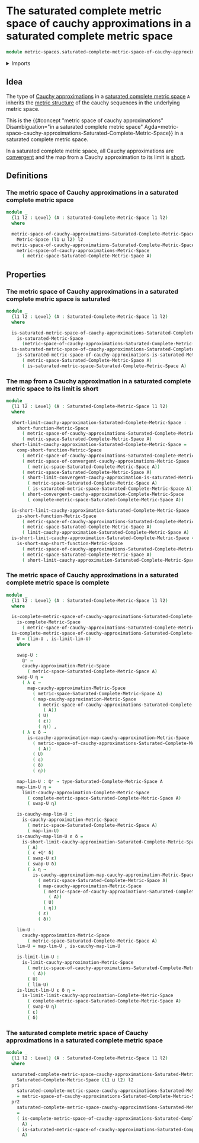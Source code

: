 # The saturated complete metric space of cauchy approximations in a saturated complete metric space

```agda
module metric-spaces.saturated-complete-metric-space-of-cauchy-approximations-in-a-saturated-complete-metric-space where
```

<details><summary>Imports</summary>

```agda
open import elementary-number-theory.positive-rational-numbers

open import foundation.dependent-pair-types
open import foundation.function-types
open import foundation.universe-levels

open import metric-spaces.cauchy-approximations-metric-spaces
open import metric-spaces.complete-metric-spaces
open import metric-spaces.convergent-cauchy-approximations-metric-spaces
open import metric-spaces.dependent-products-metric-spaces
open import metric-spaces.metric-space-of-cauchy-approximations-in-a-complete-metric-space
open import metric-spaces.metric-space-of-cauchy-approximations-in-a-metric-space
open import metric-spaces.metric-space-of-convergent-cauchy-approximations-in-a-metric-space
open import metric-spaces.metric-spaces
open import metric-spaces.saturated-complete-metric-spaces
open import metric-spaces.saturated-metric-spaces
open import metric-spaces.short-functions-metric-spaces
open import metric-spaces.subspaces-metric-spaces
```

</details>

## Idea

The type of
[Cauchy approximations](metric-spaces.cauchy-approximations-metric-spaces.md) in
a
[saturated complete metric space](metric-spaces.saturated-complete-metric-spaces.md)
`A` inherits the
[metric structure](metric-spaces.metric-space-of-cauchy-approximations-in-a-metric-space.md)
of the cauchy sequences in the underlying metric space.

This is the
{{#concept "metric space of cauchy approximations" Disambiguation="in a saturated complete metric space" Agda=metric-space-cauchy-approximations-Saturated-Complete-Metric-Space}}
in a saturated complete metric space.

In a saturated complete metric space, all Cauchy approximations are
[convergent](metric-spaces.convergent-cauchy-approximations-metric-spaces.md)
and the map from a Cauchy approximation to its limit is
[short](metric-spaces.short-functions-metric-spaces.md).

## Definitions

### The metric space of Cauchy approximations in a saturated complete metric space

```agda
module _
  {l1 l2 : Level} (A : Saturated-Complete-Metric-Space l1 l2)
  where

  metric-space-of-cauchy-approximations-Saturated-Complete-Metric-Space :
    Metric-Space (l1 ⊔ l2) l2
  metric-space-of-cauchy-approximations-Saturated-Complete-Metric-Space =
    metric-space-of-cauchy-approximations-Metric-Space
      ( metric-space-Saturated-Complete-Metric-Space A)
```

## Properties

### The metric space of Cauchy approximations in a saturated complete metric space is saturated

```agda
module _
  {l1 l2 : Level} (A : Saturated-Complete-Metric-Space l1 l2)
  where

  is-saturated-metric-space-of-cauchy-approximations-Saturated-Complete-Metric-Space :
    is-saturated-Metric-Space
      (metric-space-of-cauchy-approximations-Saturated-Complete-Metric-Space A)
  is-saturated-metric-space-of-cauchy-approximations-Saturated-Complete-Metric-Space =
    is-saturated-metric-space-of-cauchy-approximations-is-saturated-Metric-Space
      ( metric-space-Saturated-Complete-Metric-Space A)
      ( is-saturated-metric-space-Saturated-Complete-Metric-Space A)
```

### The map from a Cauchy approximation in a saturated complete metric space to its limit is short

```agda
module _
  {l1 l2 : Level} (A : Saturated-Complete-Metric-Space l1 l2)
  where

  short-limit-cauchy-approximation-Saturated-Complete-Metric-Space :
    short-function-Metric-Space
      ( metric-space-of-cauchy-approximations-Saturated-Complete-Metric-Space A)
      ( metric-space-Saturated-Complete-Metric-Space A)
  short-limit-cauchy-approximation-Saturated-Complete-Metric-Space =
    comp-short-function-Metric-Space
      ( metric-space-of-cauchy-approximations-Saturated-Complete-Metric-Space A)
      ( metric-space-of-convergent-cauchy-approximations-Metric-Space
        ( metric-space-Saturated-Complete-Metric-Space A))
      ( metric-space-Saturated-Complete-Metric-Space A)
      ( short-limit-convergent-cauchy-approximation-is-saturated-Metric-Space
        ( metric-space-Saturated-Complete-Metric-Space A)
        ( is-saturated-metric-space-Saturated-Complete-Metric-Space A))
      ( short-convergent-cauchy-approximation-Complete-Metric-Space
        ( complete-metric-space-Saturated-Complete-Metric-Space A))

  is-short-limit-cauchy-approximation-Saturated-Complete-Metric-Space :
    is-short-function-Metric-Space
      ( metric-space-of-cauchy-approximations-Saturated-Complete-Metric-Space A)
      ( metric-space-Saturated-Complete-Metric-Space A)
      ( limit-cauchy-approximation-Saturated-Complete-Metric-Space A)
  is-short-limit-cauchy-approximation-Saturated-Complete-Metric-Space =
    is-short-map-short-function-Metric-Space
      ( metric-space-of-cauchy-approximations-Saturated-Complete-Metric-Space A)
      ( metric-space-Saturated-Complete-Metric-Space A)
      ( short-limit-cauchy-approximation-Saturated-Complete-Metric-Space)
```

### The metric space of Cauchy approximations in a saturated complete metric space is complete

```agda
module _
  {l1 l2 : Level} (A : Saturated-Complete-Metric-Space l1 l2)
  where

  is-complete-metric-space-of-cauchy-approximations-Saturated-Complete-Metric-Space :
    is-complete-Metric-Space
      ( metric-space-of-cauchy-approximations-Saturated-Complete-Metric-Space A)
  is-complete-metric-space-of-cauchy-approximations-Saturated-Complete-Metric-Space
    U = (lim-U , is-limit-lim-U)
    where

    swap-U :
      ℚ⁺ →
      cauchy-approximation-Metric-Space
        ( metric-space-Saturated-Complete-Metric-Space A)
    swap-U η =
      ( λ ε →
        map-cauchy-approximation-Metric-Space
          ( metric-space-Saturated-Complete-Metric-Space A)
          ( map-cauchy-approximation-Metric-Space
            ( metric-space-of-cauchy-approximations-Saturated-Complete-Metric-Space
              ( A))
            ( U)
            ( ε))
            ( η)) ,
      ( λ ε δ →
        is-cauchy-approximation-map-cauchy-approximation-Metric-Space
          ( metric-space-of-cauchy-approximations-Saturated-Complete-Metric-Space
            ( A))
          ( U)
          ( ε)
          ( δ)
          ( η))

    map-lim-U : ℚ⁺ → type-Saturated-Complete-Metric-Space A
    map-lim-U η =
      limit-cauchy-approximation-Complete-Metric-Space
        ( complete-metric-space-Saturated-Complete-Metric-Space A)
        ( swap-U η)

    is-cauchy-map-lim-U :
      is-cauchy-approximation-Metric-Space
        ( metric-space-Saturated-Complete-Metric-Space A)
        ( map-lim-U)
    is-cauchy-map-lim-U ε δ =
      is-short-limit-cauchy-approximation-Saturated-Complete-Metric-Space
        ( A)
        ( ε +ℚ⁺ δ)
        ( swap-U ε)
        ( swap-U δ)
        ( λ η →
          is-cauchy-approximation-map-cauchy-approximation-Metric-Space
            ( metric-space-Saturated-Complete-Metric-Space A)
            ( map-cauchy-approximation-Metric-Space
              ( metric-space-of-cauchy-approximations-Saturated-Complete-Metric-Space
                ( A))
              ( U)
              ( η))
            ( ε)
            ( δ))

    lim-U :
      cauchy-approximation-Metric-Space
        ( metric-space-Saturated-Complete-Metric-Space A)
    lim-U = map-lim-U , is-cauchy-map-lim-U

    is-limit-lim-U :
      is-limit-cauchy-approximation-Metric-Space
        ( metric-space-of-cauchy-approximations-Saturated-Complete-Metric-Space
          ( A))
        ( U)
        ( lim-U)
    is-limit-lim-U ε δ η =
      is-limit-limit-cauchy-approximation-Complete-Metric-Space
        ( complete-metric-space-Saturated-Complete-Metric-Space A)
        ( swap-U η)
        ( ε)
        ( δ)
```

### The saturated complete metric space of Cauchy approximations in a saturated complete metric space

```agda
module _
  {l1 l2 : Level} (A : Saturated-Complete-Metric-Space l1 l2)
  where

  saturated-complete-metric-space-cauchy-approximations-Saturated-Metric-Space :
    Saturated-Complete-Metric-Space (l1 ⊔ l2) l2
  pr1
    saturated-complete-metric-space-cauchy-approximations-Saturated-Metric-Space
    = metric-space-of-cauchy-approximations-Saturated-Complete-Metric-Space A
  pr2
    saturated-complete-metric-space-cauchy-approximations-Saturated-Metric-Space
    =
    ( is-complete-metric-space-of-cauchy-approximations-Saturated-Complete-Metric-Space
      A) ,
    ( is-saturated-metric-space-of-cauchy-approximations-Saturated-Complete-Metric-Space
      A)
```
